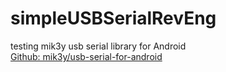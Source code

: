 # simpleUSBSerialRevEng
testing mik3y usb serial library for Android  
[Github: mik3y/usb-serial-for-android](https://github.com/mik3y/usb-serial-for-android "Github: mik3y/usb-serial-for-android")